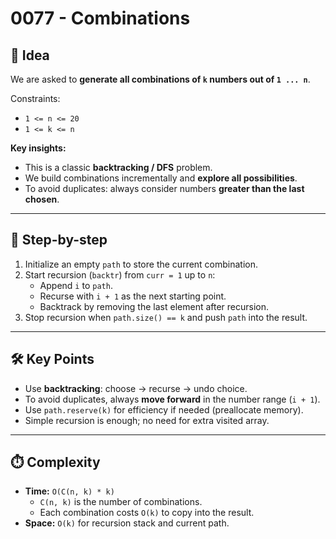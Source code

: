 # 0077 - Combinations

## 🧠 Idea  

We are asked to **generate all combinations of `k` numbers out of `1 ... n`**.  

Constraints:  
- `1 <= n <= 20`  
- `1 <= k <= n`  

**Key insights:**  
- This is a classic **backtracking / DFS** problem.  
- We build combinations incrementally and **explore all possibilities**.  
- To avoid duplicates: always consider numbers **greater than the last chosen**.  

---

## 🔁 Step-by-step  

1. Initialize an empty `path` to store the current combination.  
2. Start recursion (`backtr`) from `curr = 1` up to `n`:  
   - Append `i` to `path`.  
   - Recurse with `i + 1` as the next starting point.  
   - Backtrack by removing the last element after recursion.  
3. Stop recursion when `path.size() == k` and push `path` into the result.  

---

## 🛠️ Key Points  

- Use **backtracking**: choose → recurse → undo choice.  
- To avoid duplicates, always **move forward** in the number range (`i + 1`).  
- Use `path.reserve(k)` for efficiency if needed (preallocate memory).  
- Simple recursion is enough; no need for extra visited array.  

---

## ⏱️ Complexity  

- **Time:** `O(C(n, k) * k)`  
  - `C(n, k)` is the number of combinations.  
  - Each combination costs `O(k)` to copy into the result.  
- **Space:** `O(k)` for recursion stack and current path.  
